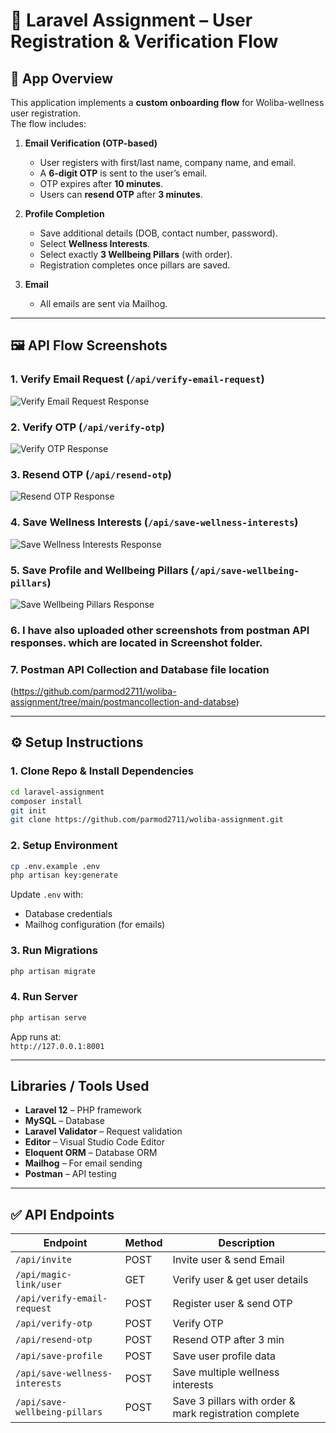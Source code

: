 # 🚀 Laravel Assignment – User Registration & Verification Flow  

## 📖 App Overview  
This application implements a **custom onboarding flow** for Woliba-wellness user registration.  
The flow includes:  

1. **Email Verification (OTP-based)**  
   - User registers with first/last name, company name, and email.  
   - A **6-digit OTP** is sent to the user’s email.  
   - OTP expires after **10 minutes**.  
   - Users can **resend OTP** after **3 minutes**.  

2. **Profile Completion**  
   - Save additional details (DOB, contact number, password).  
   - Select **Wellness Interests**.  
   - Select exactly **3 Wellbeing Pillars** (with order).  
   - Registration completes once pillars are saved.  

3. **Email**  
   - All emails are sent via Mailhog.  

---

## 🖼️ API Flow Screenshots   

### 1. Verify Email Request (`/api/verify-email-request`)  
![Verify Email Request Response](https://github.com/parmod2711/woliba-assignment/tree/main/screenhsots/verify-and-get-user-detail-by-email.png)  

### 2. Verify OTP (`/api/verify-otp`)  
![Verify OTP Response](https://github.com/parmod2711/woliba-assignment/tree/main/screenhsots/verify-otp.png)  

### 3. Resend OTP (`/api/resend-otp`)  
![Resend OTP Response](https://github.com/parmod2711/woliba-assignment/tree/main/screenhsots/resend-otp.png)  

### 4. Save Wellness Interests (`/api/save-wellness-interests`)  
![Save Wellness Interests Response](https://github.com/parmod2711/woliba-assignment/tree/main/screenhsots/save-wellness-interests.png)  

### 5. Save Profile and Wellbeing Pillars (`/api/save-wellbeing-pillars`)  
![Save Wellbeing Pillars Response](https://github.com/parmod2711/woliba-assignment/tree/main/screenhsots/save-wellbeing-pillars.png)  

### 6. I have also uploaded other screenshots from postman API responses. which are located in Screenshot folder. 

### 7. Postman API Collection and Database file location
(https://github.com/parmod2711/woliba-assignment/tree/main/postmancollection-and-databse)

---

## ⚙️ Setup Instructions  

### 1. Clone Repo & Install Dependencies  
```bash
cd laravel-assignment
composer install
git init
git clone https://github.com/parmod2711/woliba-assignment.git

```

### 2. Setup Environment  
```bash
cp .env.example .env
php artisan key:generate
```

Update `.env` with:  
- Database credentials  
- Mailhog configuration (for emails)  

### 3. Run Migrations  
```bash
php artisan migrate
```

### 4. Run Server  
```bash
php artisan serve
```
App runs at:  
`http://127.0.0.1:8001`


---

## Libraries / Tools Used  

- **Laravel 12** – PHP framework  
- **MySQL** – Database  
- **Laravel Validator** – Request validation  
- **Editor** – Visual Studio Code Editor  
- **Eloquent ORM** – Database ORM  
- **Mailhog** – For email sending  
- **Postman** – API testing  

---

## ✅ API Endpoints  

| Endpoint                        | Method | Description |
|---------------------------------|--------|-------------|
| `/api/invite`                   | POST   | Invite user & send Email |
| `/api/magic-link/user`          | GET   | Verify user & get user details |
| `/api/verify-email-request`     | POST   | Register user & send OTP |
| `/api/verify-otp`               | POST   | Verify OTP |
| `/api/resend-otp`               | POST   | Resend OTP after 3 min |
| `/api/save-profile`             | POST   | Save user profile data |
| `/api/save-wellness-interests`  | POST   | Save multiple wellness interests |
| `/api/save-wellbeing-pillars`   | POST   | Save 3 pillars with order & mark registration complete |
